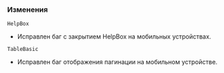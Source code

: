 ### Изменения

`HelpBox`

- Исправлен баг с закрытием HelpBox на мобильных устройствах.

`TableBasic`

- Исправлен баг отображения пагинации на мобильном устройстве.
